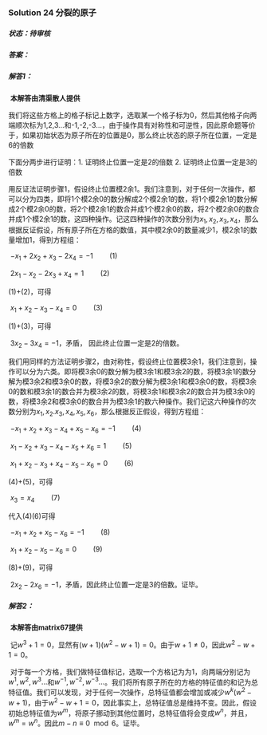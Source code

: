 ### Solution 24 分裂的原子

##### 状态：待审核

##### 答案：

##### 解答1：

​    **本解答由清渠散人提供**

   我们将这些方格上的格子标记上数字，选取某一个格子标为0，然后其他格子向两端顺次标为1,2,3...和-1,-2,-3...，由于操作具有对称性和可逆性，因此原命题等价于，如果初始状态为原子所在的位置是0，那么终止状态的原子所在位置，一定是6的倍数

   下面分两步进行证明：1. 证明终止位置一定是2的倍数 2. 证明终止位置一定是3的倍数

   用反证法证明步骤1，假设终止位置模2余1。我们注意到，对于任何一次操作，都可以分为四类，即将1个模2余0的数分解成2个模2余1的数，将1个模2余1的数分解成2个模2余0的数，将2个模2余1的数合并成1个模2余0的数，将2个模2余0的数合并成1个模2余1的数，这四种操作。记这四种操作的次数分别为$x_1,x_2,x_3,x_4$，那么根据反证假设，所有原子所在方格的数值，其中模2余0的数量减少1，模2余1的数量增加1，得到方程组： 

​    $-x_1+2x_2+x_3-2x_4=-1\quad\quad   (1)$

​    $2x_1-x_2-2x_3+x_4=1\quad\quad(2)$

(1)+(2)，可得

​    $x_1+x_2-x_3-x_4=0\quad\quad (3)$

(1)+(3)，可得

​    $3x_2-3x_4=-1$，矛盾， 因此终止位置一定是2的倍数。

​    我们用同样的方法证明步骤2，由对称性，假设终止位置模3余1，我们注意到，操作可以分为六类。即将模3余0的数分解为模3余1和模3余2的数，将模3余1的数分解为模3余2和模3余0的数，将模3余2的数分解为模3余1和模3余0的数，将模3余0的数和模3余1的数合并为模3余2的数，将模3余1和模3余2的数合并为模3余0的数，将模3余2和模3余0的数合并为模3余1的数六种操作。我们记这六种操作的次数分别为$x_1,x_2.x_3,x_4,x_5,x_6$，那么根据反正假设，得到方程组：

​    $-x_1+x_2+x_3-x_4+x_5-x_6=-1\quad\quad (4)$

​    $x_1-x_2+x_3-x_4-x_5+x_6=1\quad\quad(5)$

​    $x_1+x_2-x_3+x_4-x_5-x_6=0\quad\quad(6)$

(4)+(5)，可得

​    $x_3=x_4\quad\quad(7)$

代入(4)(6)可得

​    $-x_1+x_2+x_5-x_6=-1\quad\quad(8)$

​    $x_1+x_2-x_5-x_6=0\quad\quad(9)$

(8)+(9)，可得

​    $2x_2-2x_6=-1$，矛盾，因此终止位置一定是3的倍数。证毕。



##### 解答2：

​    **本解答由matrix67提供**

​    记$w^3+1=0$，显然有$(w+1)(w^2-w+1)=0$。由于$w+1\neq0$，因此$w^2-w+1=0$。

​    对于每一个方格，我们做特征值标记，选取一个方格记为为$1$，向两端分别记为$w^1,w^2,w^3...$和$w^{-1},w^{-2},w^{-3}...$。我们将所有原子所在的方格的特征值的和记为总特征值。我们可以发现，对于任何一次操作，总特征值都会增加或减少$w^k(w^2-w+1)$，由于$w^2-w+1=0$，因此事实上，总特征值总是维持不变。因此，假设初始总特征值为$w^m$，将原子挪动到其他位置时，总特征值将会变成$w^n$，并且，$w^m=w^n$。因此$m-n \equiv0\mod{6}$。证毕。

